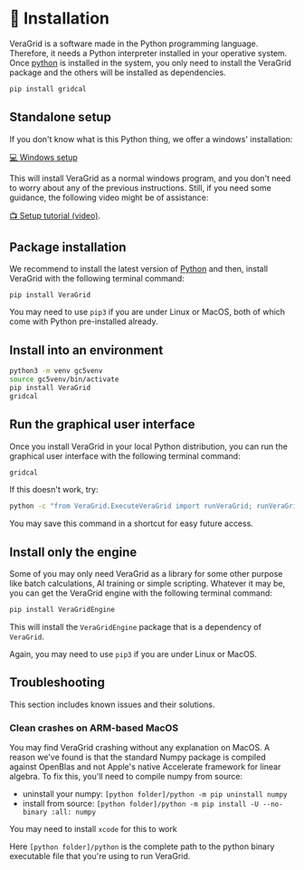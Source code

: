 # 💽 Installation

VeraGrid is a software made in the Python programming language.
Therefore, it needs a Python interpreter installed in your operative system.
Once [python](https://www.python.org/) is installed in the system, 
you only need to install the VeraGrid package and the others will be installed as dependencies.

```bash
pip install gridcal
```

## Standalone setup

If you don't know what is this Python thing, we offer a windows' installation:

[💻 Windows setup](https://www.eroots.tech/software)

This will install VeraGrid as a normal windows program, and you don't need to worry
about any of the previous instructions. Still, if you need some guidance, the
following video might be of assistance: 

[📺 Setup tutorial (video)](https://youtu.be/SY66WgLGo54).

## Package installation

We recommend to install the latest version of [Python](www.python.org) and then,
install VeraGrid with the following terminal command:

```
pip install VeraGrid
```

You may need to use `pip3` if you are under Linux or MacOS, both of which
come with Python pre-installed already.

## Install into an environment

```bash
python3 -m venv gc5venv
source gc5venv/bin/activate
pip install VeraGrid
gridcal
```

## Run the graphical user interface

Once you install VeraGrid in your local Python distribution, you can run the
graphical user interface with the following terminal command:

```bash
gridcal
```

If this doesn't work, try:

```bash
python -c "from VeraGrid.ExecuteVeraGrid import runVeraGrid; runVeraGrid()"
```

You may save this command in a shortcut for easy future access.

## Install only the engine

Some of you may only need VeraGrid as a library for some other purpose
like batch calculations, AI training or simple scripting. Whatever it may be,
you can get the VeraGrid engine with the following terminal command:

```bash
pip install VeraGridEngine
```

This will install the `VeraGridEngine` package that is a dependency of `VeraGrid`.

Again, you may need to use `pip3` if you are under Linux or MacOS.


## Troubleshooting

This section includes known issues and their solutions.

### Clean crashes on ARM-based MacOS

You may find VeraGrid crashing without any explanation on MacOS. 
A reason we've found is that the standard Numpy package is compiled 
against OpenBlas and not Apple's native Accelerate framework for linear algebra.
To fix this, you'll need to compile numpy from source:

- uninstall your numpy: `[python folder]/python -m pip uninstall numpy`
- install from source: `[python folder]/python -m pip install -U --no-binary :all: numpy`

You may need to install `xcode` for this to work

Here `[python folder]/python` is the complete path to the python binary executable 
file that you're using to run VeraGrid.
